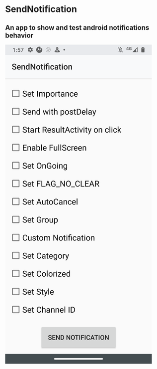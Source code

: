 # SendNotification

## An app to show and test android notifications behavior

![](Screenshot_20200330-135742.png)